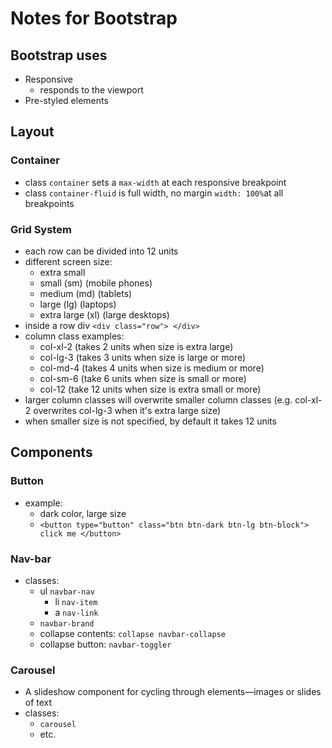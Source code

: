 # Notes for Bootstrap
## Bootstrap uses
- Responsive
  - responds to the viewport
- Pre-styled elements

## Layout

### Container
- class `container` sets a `max-width` at each responsive breakpoint
- class `container-fluid` is full width, no margin `width: 100%`at all breakpoints

### Grid System
- each row can be divided into 12 units
- different screen size:
  - extra small
  - small (sm) (mobile phones)
  - medium (md) (tablets)
  - large (lg) (laptops)
  - extra large (xl) (large desktops)
- inside a row div `<div class="row"> </div>`
- column class examples:
  - col-xl-2 (takes 2 units when size is extra large)
  - col-lg-3 (takes 3 units when size is large or more)
  - col-md-4 (takes 4 units when size is medium or more)
  - col-sm-6 (take 6 units when size is small or more)
  - col-12 (take 12 units when size is extra small or more)
- larger column classes will overwrite smaller column classes (e.g. col-xl-2 overwrites col-lg-3 when it's extra large size)
- when smaller size is not specified, by default it takes 12 units

## Components

### Button
- example:
  - dark color, large size
  - `<button type="button" class="btn btn-dark btn-lg btn-block"> click me </button>`

### Nav-bar
- classes:
  - ul `navbar-nav`
    - li `nav-item`
    - a `nav-link`
  - `navbar-brand`
  - collapse contents: `collapse navbar-collapse`
  - collapse button: `navbar-toggler`

### Carousel
- A slideshow component for cycling through elements—images or slides of text
- classes:
  - `carousel`
  - etc.


